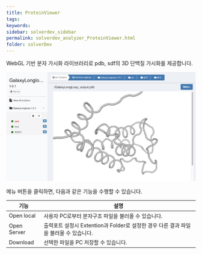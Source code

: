 ```yaml
---
title: ProteinViewer
tags: 
keywords:
sidebar: solverdev_sidebar
permalink: solverdev_analyzer_ProteinViewer.html
folder: solverDev
---
```


WebGL 기반 분자 가시화 라이브러리로 pdb, sdf의 3D 단백질 가시화를 제공합니다.

![JSmol](/images/solverdev/07/pv.jpg)

메뉴 버튼을 클릭하면, 다음과 같은 기능을 수행할 수 있습니다.

|기능|설명|
|--|--|
|Open local|사용자 PC로부터 분자구조 파일을 불러올 수 있습니다.|
|Open Server| 출력포트 설정시 Extention과 Folder로 설정한 경우 다른 결과 파일을 불러올 수 있습니다.|
|Download |선택한 파일을 PC 저장할 수 있습니다.|
